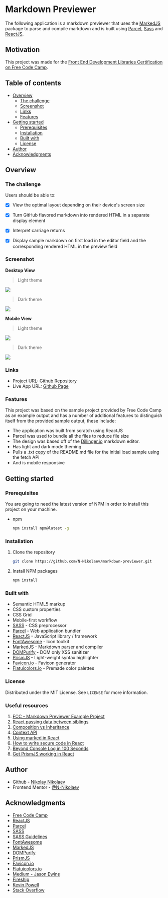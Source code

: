 # Markdown Previewer
The following application is a markdown previewer that uses the [MarkedJS](https://github.com/markedjs/marked) package to parse and compile markdown and is built using [Parcel](https://parceljs.org/), [Sass](https://sass-lang.com/) and [ReactJS](https://reactjs.org/). 

## Motivation

This project was made for the [Front End Development Libraries Certification on Free Code Camp](https://www.freecodecamp.org/learn/front-end-libraries/front-end-libraries-projects/build-a-markdown-previewer).

## Table of contents

- [Overview](#overview)
  - [The challenge](#the-challenge)
  - [Screenshot](#screenshot)
  - [Links](#links)
  - [Features](#features)
- [Getting started](#getting-started)
  - [Prerequisites](#prerequisites)
  - [Installation](#installation)
  - [Built with](#built-with)
  - [License](#license)
- [Author](#author)
- [Acknowledgments](#acknowledgments)

## Overview

### The challenge

Users should be able to:

- [x] View the optimal layout depending on their device's screen size

- [x] Turn GitHub flavored markdown into rendered HTML in a separate display element

- [x] Interpret carriage returns

- [x] Display sample markdown on first load in the editor field and the corresponding rendered HTML in the preview field

### Screenshot

**Desktop View**
> Light theme

![](src/assets/screenshot-desktop-light.png)

> Dark theme

![](src/assets/screenshot-desktop-dark.png)

**Mobile View**

> Light theme

![](src/assets/screenshot-mobile-light.png)

> Dark theme

![](src/assets/screenshot-mobile-dark.png)

### Links

- Project URL: [Github Repository](https://github.com/N-Nikolaev/markdown-previewer)
- Live App URL: [Github Page](https://n-nikolaev.github.io/markdown-previewer)

### Features

This project was based on the sample project provided by Free Code Camp as an example output and has a number of additional features to distinguish itself from the provided sample output, these include:

- The application was built from scratch using ReactJS
- Parcel was used to bundle all the files to reduce file size
- The design was based off of the [Dillinger.io](https://dillinger.io/) markdown editor.
- Has light and dark mode theming
- Pulls a .txt copy of the README.md file for the initial load sample using the fetch API
- And is mobile responsive

## Getting started

### Prerequisites

You are going to need the latest version of NPM in order to install this project on your machine.
* npm
  ```sh
  npm install npm@latest -g
  ```
  
### Installation

1. Clone the repository
   ```sh
   git clone https://github.com/N-Nikolaev/markdown-previewer.git
   ```
2. Install NPM packages
   ```sh
   npm install
   ```

### Built with

- Semantic HTML5 markup
- CSS custom properties
- CSS Grid
- Mobile-first workflow
- [SASS](https://sass-lang.com/) - CSS preprocessor
- [Parcel](https://parceljs.org/) - Web application bundler
- [ReactJS](https://reactjs.org/) - JavaScript library / framework
- [FontAwesome](https://fontawesome.com/) - Icon toolkit
- [MarkedJS](https://github.com/markedjs/marked) - Markdown parser and compiler
- [DOMPurify](https://github.com/cure53/DOMPurify) - DOM only XSS sanitizer
- [PrismJS](https://prismjs.com/) - Light-weight syntax highlighter
- [Favicon.io](https://favicon.io/) - Favicon generator
- [Flatuicolors.io](https://flatuicolors.com/) - Premade color palettes

### License

Distributed under the MIT License. See `LICENSE` for more information.

### Useful resources

1. [FCC - Markdown Previewer Example Project](https://codepen.io/freeCodeCamp/full/GrZVVO)
2. [React passing data between siblings](https://youtu.be/Qf68sssXPtM)
3. [Composition vs Inheritance](https://reactjs.org/docs/composition-vs-inheritance.html)
4. [Context API](https://reactjs.org/docs/context.html)
5. [Using marked in React](https://stackoverflow.com/questions/34686523/using-marked-in-react/34688574)
6. [How to write secure code in React](https://medium.com/@rezaduty/how-to-write-secure-code-in-react-937579011d3c)
7. [Beyond Console Log in 100 Seconds](https://www.youtube.com/watch?v=L8CDt1J3DAw)
8. [Get PrismJS working in React](https://medium.com/get-it-working/get-prismjs-working-in-react-a6d989e59290)

## Author

- Github - [Nikolay Nikolaev](https://github.com/N-Nikolaev)
- Frontend Mentor - [@N-Nikolaev](https://www.frontendmentor.io/profile/N-Nikolaev)

## Acknowledgments

- [Free Code Camp](https://www.freecodecamp.org/learn)
- [ReactJS](https://reactjs.org/)
- [Parcel](https://parceljs.org/)
- [SASS](https://sass-lang.com/)
- [SASS Guidelines](https://sass-guidelin.es/)
- [FontAwesome](https://fontawesome.com/)
- [MarkedJS](https://github.com/markedjs/marked)
- [DOMPurify](https://github.com/cure53/DOMPurify)
- [PrismJS](https://prismjs.com/)
- [Favicon.io](https://favicon.io/)
- [Flatuicolors.io](https://flatuicolors.com/)
- [Medium - Jason Ewins](https://medium.com/@jtradex)
- [Fireship](https://fireship.io/)
- [Kevin Powell](https://www.kevinpowell.co/)
- [Stack Overflow](https://stackoverflow.com/)
